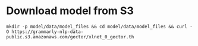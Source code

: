 # Download model from S3

`mkdir -p model/data/model_files && cd model/data/model_files && curl -O https://grammarly-nlp-data-public.s3.amazonaws.com/gector/xlnet_0_gector.th`

